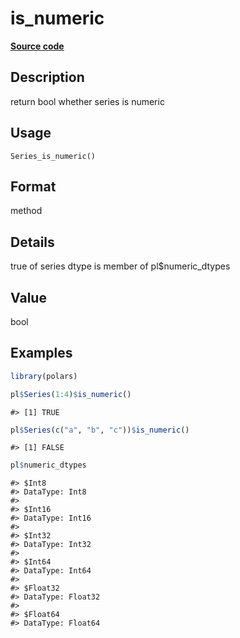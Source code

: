 

# is_numeric

[**Source code**](https://github.com/pola-rs/r-polars/tree/main/R/series__series.R#L902)

## Description

return bool whether series is numeric

## Usage

<pre><code class='language-R'>Series_is_numeric()
</code></pre>

## Format

method

## Details

true of series dtype is member of pl$numeric_dtypes

## Value

bool

## Examples

``` r
library(polars)

pl$Series(1:4)$is_numeric()
```

    #> [1] TRUE

``` r
pl$Series(c("a", "b", "c"))$is_numeric()
```

    #> [1] FALSE

``` r
pl$numeric_dtypes
```

    #> $Int8
    #> DataType: Int8
    #> 
    #> $Int16
    #> DataType: Int16
    #> 
    #> $Int32
    #> DataType: Int32
    #> 
    #> $Int64
    #> DataType: Int64
    #> 
    #> $Float32
    #> DataType: Float32
    #> 
    #> $Float64
    #> DataType: Float64
